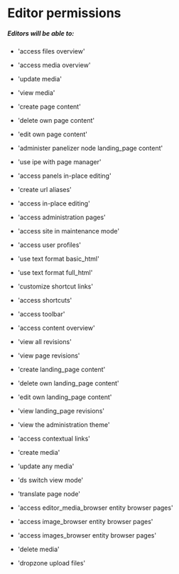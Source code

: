 # **Editor permissions**

##### Editors will be able to:

* 'access files overview'

* 'access media overview'

* 'update media'

* 'view media'

* 'create page content'

* 'delete own page content'

* 'edit own page content'

* 'administer panelizer node landing\_page content'

* 'use ipe with page manager'

* 'access panels in-place editing'

* 'create url aliases'

* 'access in-place editing'

* 'access administration pages'

* 'access site in maintenance mode'

* 'access user profiles'

* 'use text format basic\_html'

* 'use text format full\_html'

* 'customize shortcut links'

* 'access shortcuts'

* 'access toolbar'

* 'access content overview'

* 'view all revisions'

* 'view page revisions'

* 'create landing\_page content'

* 'delete own landing\_page content'

* 'edit own landing\_page content'

* 'view landing\_page revisions'

* 'view the administration theme'

* 'access contextual links'

* 'create media'

* 'update any media'

* 'ds switch view mode'

* 'translate page node'

* 'access editor\_media\_browser entity browser pages'

* 'access image\_browser entity browser pages'

* 'access images\_browser entity browser pages'

* 'delete media'

* 'dropzone upload files'




